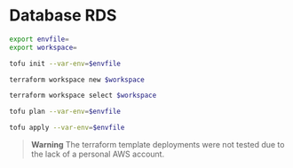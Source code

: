# Database RDS

```sh
export envfile=
export workspace=
```

```sh
tofu init --var-env=$envfile
```


```sh
terraform workspace new $workspace
```
```sh
terraform workspace select $workspace
```

```sh
tofu plan --var-env=$envfile
```

```sh
tofu apply --var-env=$envfile
```

> **Warning**
> The terraform template deployments were not tested due to the lack of a personal AWS account.